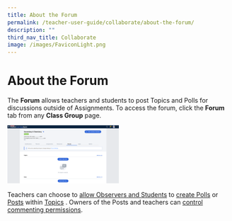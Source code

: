 ```yaml
---
title: About the Forum
permalink: /teacher-user-guide/collaborate/about-the-forum/
description: ""
third_nav_title: Collaborate
image: /images/FaviconLight.png
---
```

<h1 id="about-the-forum">About the Forum</h1>
<p>The <strong>Forum</strong> allows teachers and students to post Topics and Polls for discussions outside of Assignments. To access the forum, click the <strong>Forum</strong> tab from any <strong>Class Group</strong> page.</p>
<p><img style="width: 50%;" src="/images/2Teacher/C-Forum.png"></p>
<p>Teachers can choose to <a target="_blank" href="/teacher-user-guide/collaborate/change-forum-settings/">allow Observers and Students</a> to <a target="_blank" href="/teacher-user-guide/collaborate/add-a-poll/">create Polls</a> or <a target="_blank" href="/teacher-user-guide/collaborate/post-and-comment-in-the-forum/"> Posts</a> within <a target="_blank" href="/teacher-user-guide/collaborate/add-a-topic/">Topics</a> . Owners of the Posts and teachers can <a target="_blank" href="/teacher-user-guide/collaborate/change-forum-settings/">control commenting permissions</a>.</p>